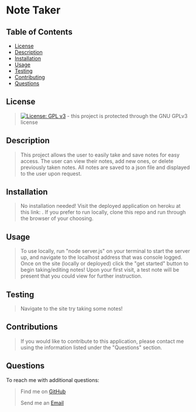  # Note Taker
    
## Table of Contents
- [License](#License)
- [Description](#Description)
- [Installation](#Installation)
- [Usage](#Usage)
- [Testing](#Testing)
- [Contributing](#Contributing)
- [Questions](#Questions)
    
## License
> [![License: GPL v3](https://img.shields.io/badge/License-GPLv3-blue.svg)](https://www.gnu.org/licenses/gpl-3.0) - this project is protected through the GNU GPLv3 license

## Description
> This project allows the user to easily take and save notes for easy access. The user can view their notes, add new ones, or delete previously taken notes. All notes are saved to a json file and displayed to the user upon request.

## Installation
> No installation needed! Visit the deployed application on heroku at this link: . If you prefer to run locally, clone this repo and run through the browser of your choosing.

## Usage
> To use locally, run "node server.js" on your terminal to start the server up, and navigate to the localhost address that was console logged. Once on the site (locally or deployed) click the "get started" button to begin taking/editing notes! Upon your first visit, a test note will be present that you could view for further instruction.

## Testing
> Navigate to the site try taking some notes!

## Contributions
> If you would like to contribute to this application, please contact me using the information listed under the "Questions" section.

## Questions
To reach me with additional questions:
>
> Find me on [GitHub](https://github.com/nickkdb)
>
> Send me an [Email](mailto:nickkdb@gmail.com)

